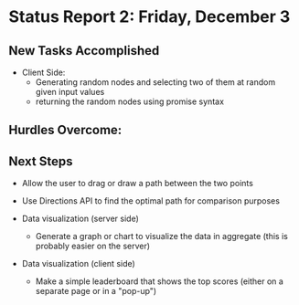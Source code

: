# Status Report 2: Friday, December 3

## New Tasks Accomplished
* Client Side:
  * Generating random nodes and selecting two of them at random given input values
  * returning the random nodes using promise syntax

## Hurdles Overcome:

## Next Steps
* Allow the user to drag or draw a path between the two points

* Use Directions API to find the optimal path for comparison purposes
* Data visualization (server side)
  * Generate a graph or chart to visualize the data in aggregate (this is probably easier on the server)
* Data visualization (client side)
  * Make a simple leaderboard that shows the top scores (either on a separate page or in a "pop-up")
